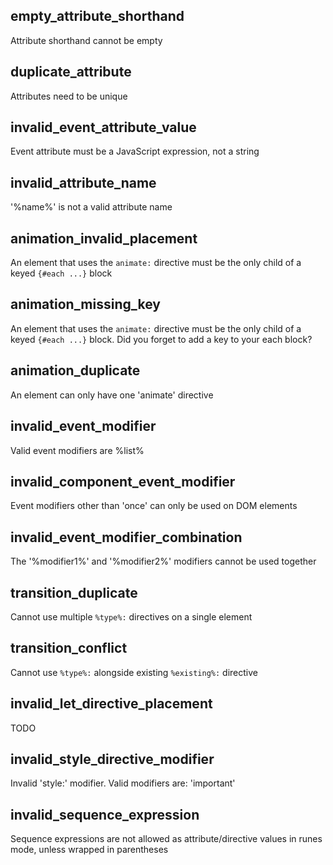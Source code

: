 ## empty_attribute_shorthand

Attribute shorthand cannot be empty

## duplicate_attribute

Attributes need to be unique

## invalid_event_attribute_value

Event attribute must be a JavaScript expression, not a string

## invalid_attribute_name

'%name%' is not a valid attribute name

## animation_invalid_placement

An element that uses the `animate:` directive must be the only child of a keyed `{#each ...}` block

## animation_missing_key

An element that uses the `animate:` directive must be the only child of a keyed `{#each ...}` block. Did you forget to add a key to your each block?

## animation_duplicate

An element can only have one 'animate' directive

## invalid_event_modifier

Valid event modifiers are %list%

## invalid_component_event_modifier

Event modifiers other than 'once' can only be used on DOM elements

## invalid_event_modifier_combination

The '%modifier1%' and '%modifier2%' modifiers cannot be used together

## transition_duplicate

Cannot use multiple `%type%:` directives on a single element

## transition_conflict

Cannot use `%type%:` alongside existing `%existing%:` directive

## invalid_let_directive_placement

TODO

## invalid_style_directive_modifier

Invalid 'style:' modifier. Valid modifiers are: 'important'

## invalid_sequence_expression

Sequence expressions are not allowed as attribute/directive values in runes mode, unless wrapped in parentheses
